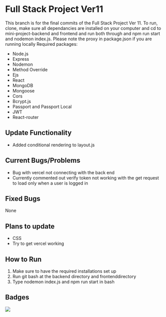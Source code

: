 # Full Stack Project Ver11
This branch is for the final commits of the Full Stack Project Ver 11. To run, clone, make sure all dependancies are installed on your computer and cd to mini-project-backend and frontend and run both through and npm run start and nodemon index.js. Please note the proxy in package.json if you are running locally 
Required packages:
- Node.js
- Express
- Nodemon
- Method Override
- Ejs
- React
- MongoDB
- Mongoose
- Cors
- Bcrypt.js
- Passport and Passport Local
- JWT
- React-router

## Update Functionality
- Added conditional rendering to layout.js

## Current Bugs/Problems
- Bug with vercel not connecting with the back end
- Currently commented out verify token not working with the get request to load only when a user is logged in

## Fixed Bugs
None

## Plans to update
- CSS
- Try to get vercel working

## How to Run
1. Make sure to have the required installations set up
2. Run git bash at the backend directory and frontenddirectory
3. Type nodemon index.js and npm run start in bash

## Badges
<a href="https://codeclimate.com/github/LooseEndedPal/Modern-Web-Technologies-Archive/maintainability"><img src="https://api.codeclimate.com/v1/badges/7423b9e695feed0888a7/maintainability" /></a>
